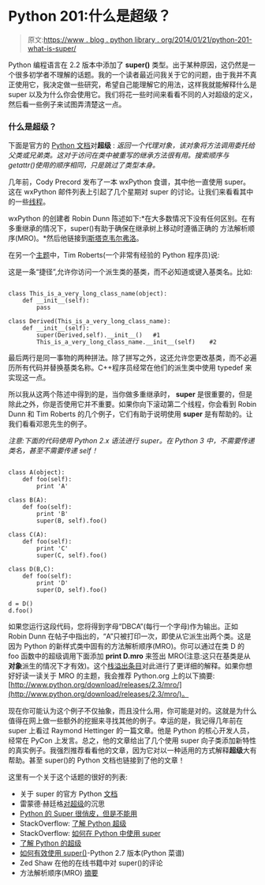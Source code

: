 # Python 201:什么是超级？

> 原文:[https://www . blog . python library . org/2014/01/21/python-201-what-is-super/](https://www.blog.pythonlibrary.org/2014/01/21/python-201-what-is-super/)

Python 编程语言在 2.2 版本中添加了 **super()** 类型。出于某种原因，这仍然是一个很多初学者不理解的话题。我的一个读者最近问我关于它的问题，由于我并不真正使用它，我决定做一些研究，希望自己能理解它的用法，这样我就能解释什么是 super 以及为什么你会使用它。我们将花一些时间来看看不同的人对超级的定义，然后看一些例子来试图弄清楚这一点。

### 什么是超级？

下面是官方的 [Python 文档](http://docs.python.org/2/library/functions.html#super)对**超级** : *返回一个代理对象，该对象将方法调用委托给父类或兄弟类。这对于访问在类中被重写的继承方法很有用。搜索顺序与 getattr()使用的顺序相同，只是跳过了类型本身。*

几年前，Cody Precord 发布了一本 wxPython 食谱，其中他一直使用 super。这在 wxPython 邮件列表上引起了几个星期对 super 的讨论。让我们来看看其中的一些[线程](https://groups.google.com/forum/?hl=en&fromgroups=#!topic/wxpython-users/-YYLRZ9NvFs)。

wxPython 的创建者 Robin Dunn 陈述如下:*在大多数情况下没有任何区别。在有多重继承的情况下，super()有助于确保在继承树上移动时遵循正确的
方法解析顺序(MRO)。*然后他链接到[斯塔克韦尔弗洛](http://stackoverflow.com/questions/576169/understanding-python-super)。

在另一个[主题](http://wxpython-users.1045709.n5.nabble.com/Super-object-usage-explanation-td3408498.html)中，Tim Roberts(一个非常有经验的 Python 程序员)说:

这是一条“捷径”,允许你访问一个派生类的基类，而不必知道或键入基类名。比如:

```

class This_is_a_very_long_class_name(object):
    def __init__(self):
        pass

class Derived(This_is_a_very_long_class_name):
    def __init__(self):
        super(Derived,self).__init__()   #1
        This_is_a_very_long_class_name.__init__(self)    #2

```

最后两行是同一事物的两种拼法。除了拼写之外，这还允许您更改基类，而不必遍历所有代码并替换基类名称。C++程序员经常在他们的派生类中使用 typedef 来实现这一点。

所以我从这两个陈述中得到的是，当你做多重继承时， **super** 是很重要的，但是除此之外，你是否使用它并不重要。如果你向下滚动第二个线程，你会看到 Robin Dunn 和 Tim Roberts 的几个例子，它们有助于说明使用 **super** 是有帮助的。让我们看看邓恩先生的例子。

*注意:下面的代码使用 Python 2.x 语法进行 super。在 Python 3 中，不需要传递类名，甚至不需要传递 self！*

```

class A(object):
    def foo(self):
        print 'A'

class B(A):
    def foo(self):
        print 'B'
        super(B, self).foo()

class C(A):
    def foo(self):
        print 'C'
        super(C, self).foo()

class D(B,C):
    def foo(self):
        print 'D'
        super(D, self).foo()

d = D()
d.foo() 

```

如果您运行这段代码，您将得到字母“DBCA”(每行一个字母)作为输出。正如 Robin Dunn 在帖子中指出的，“A”只被打印一次，即使从它派生出两个类。这是因为 Python 的新样式类中固有的方法解析顺序(MRO)。你可以通过在类 D 的 foo 函数中的超级调用下面添加 **print D.__mro__** 来签出 MRO(注意:这只在基类是从**对象**派生的情况下才有效)。这个[栈溢出条目](http://stackoverflow.com/a/1848647/393194)对此进行了更详细的解释。如果你想好好读一读关于 MRO 的主题，我会推荐 Python.org 上的以下摘要:[http://www.python.org/download/releases/2.3/mro/](http://www.python.org/download/releases/2.3/mro/)。

现在你可能认为这个例子不仅抽象，而且没什么用，你可能是对的。这就是为什么值得在网上做一些额外的挖掘来寻找其他的例子。幸运的是，我记得几年前在 super 上看过 Raymond Hettinger 的一篇文章。他是 Python 的核心开发人员，经常在 PyCon 上发言。总之，他的文章给出了几个使用 super 向子类添加新特性的真实例子。我强烈推荐看看他的文章，因为它对以一种适用的方式解释**超级**大有帮助。甚至 super()的 Python 文档也链接到了他的文章！

这里有一个关于这个话题的很好的列表:

*   关于 super 的官方 Python [文档](http://docs.python.org/2/library/functions.html#super)
*   雷蒙德·赫廷格[对超级](http://rhettinger.wordpress.com/2011/05/26/super-considered-super/)的沉思
*   [Python 的 Super 很俏皮，但是不能用](http://docs.python.org/2/library/functions.html)
*   StackOverflow: [了解 Python 超级](http://stackoverflow.com/questions/576169/understanding-python-super)
*   StackOverflow: [如何在 Python 中使用 super](http://stackoverflow.com/questions/222877/how-to-use-super-in-python)
*   [了解 Python 的超级](http://blog.timvalenta.com/2009/02/understanding-pythons-super/)
*   [如何有效使用 super()](http://code.activestate.com/recipes/577721-how-to-use-super-effectively-python-27-version/)-Python 2.7 版本(Python 菜谱)
*   Zed Shaw 在他的在线书籍中对 super()的评论
*   方法解析顺序(MRO) [摘要](http://www.python.org/download/releases/2.3/mro/)